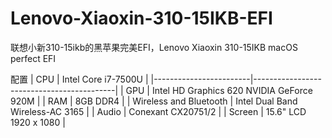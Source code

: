 # Lenovo-Xiaoxin-310-15IKB-EFI
联想小新310-15ikb的黑苹果完美EFI，Lenovo Xiaoxin 310-15IKB macOS perfect EFI

配置
| CPU                    | Intel Core i7-7500U                       |
|------------------------|-------------------------------------------|
| GPU                    | Intel HD Graphics 620 NVIDIA GeForce 920M |
| RAM                    | 8GB DDR4                                  |
| Wireless and Bluetooth | Intel Dual Band Wireless-AC 3165          |
| Audio                  | Conexant CX20751/2                        |
| Screen                 | 15.6" LCD 1920 x 1080                     |

